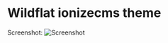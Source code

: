 # Wildflat ionizecms theme

Screenshot: ![Screenshot](https://bytebucket.org/nesskdc/ness-kdc-kosiciam/raw/fea4c5d474d9192bc79436abab7ac49886204d32/metro/metro_screen_shot.png?token=4f99a1cfbe3572b292625c287060a52504d961a8)

